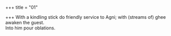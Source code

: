 +++
title = "01"

+++
With a kindling stick do friendly service to Agni; with (streams of) ghee  awaken the guest.  
Into him pour oblations.  
